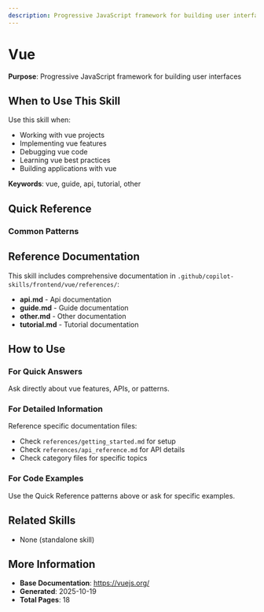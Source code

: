 ```yaml
---
description: Progressive JavaScript framework for building user interfaces
---
```


# Vue

**Purpose**: Progressive JavaScript framework for building user interfaces

## When to Use This Skill

Use this skill when:
- Working with vue projects
- Implementing vue features
- Debugging vue code
- Learning vue best practices
- Building applications with vue

**Keywords**: vue, guide, api, tutorial, other

## Quick Reference

### Common Patterns

## Reference Documentation

This skill includes comprehensive documentation in `.github/copilot-skills/frontend/vue/references/`:

- **api.md** - Api documentation
- **guide.md** - Guide documentation
- **other.md** - Other documentation
- **tutorial.md** - Tutorial documentation

## How to Use

### For Quick Answers
Ask directly about vue features, APIs, or patterns.

### For Detailed Information
Reference specific documentation files:
- Check `references/getting_started.md` for setup
- Check `references/api_reference.md` for API details
- Check category files for specific topics

### For Code Examples
Use the Quick Reference patterns above or ask for specific examples.

## Related Skills

- None (standalone skill)

## More Information

- **Base Documentation**: https://vuejs.org/
- **Generated**: 2025-10-19
- **Total Pages**: 18
